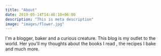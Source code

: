 ```yaml
---
title: "About"
date: 2019-05-14T14:46:10+06:00
description: "This is meta description"
image: "images/flower.jpg"
---
```


I'm a blogger, baker and a curious creature. This blog is my outlet to the world. Her you'll my thoughts about the books I read , the recipes I bake and much more.